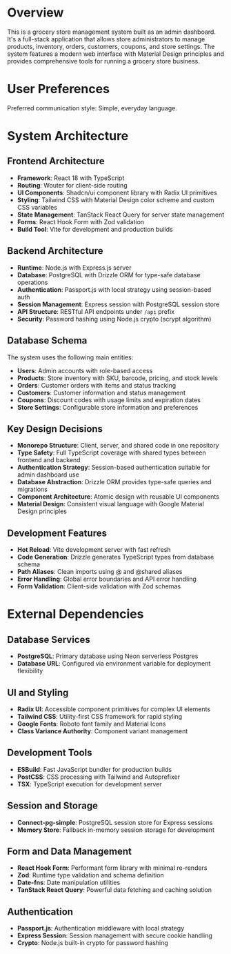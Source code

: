 # Overview

This is a grocery store management system built as an admin dashboard. It's a full-stack application that allows store administrators to manage products, inventory, orders, customers, coupons, and store settings. The system features a modern web interface with Material Design principles and provides comprehensive tools for running a grocery store business.

# User Preferences

Preferred communication style: Simple, everyday language.

# System Architecture

## Frontend Architecture
- **Framework**: React 18 with TypeScript
- **Routing**: Wouter for client-side routing
- **UI Components**: Shadcn/ui component library with Radix UI primitives
- **Styling**: Tailwind CSS with Material Design color scheme and custom CSS variables
- **State Management**: TanStack React Query for server state management
- **Forms**: React Hook Form with Zod validation
- **Build Tool**: Vite for development and production builds

## Backend Architecture
- **Runtime**: Node.js with Express.js server
- **Database**: PostgreSQL with Drizzle ORM for type-safe database operations
- **Authentication**: Passport.js with local strategy using session-based auth
- **Session Management**: Express session with PostgreSQL session store
- **API Structure**: RESTful API endpoints under `/api` prefix
- **Security**: Password hashing using Node.js crypto (scrypt algorithm)

## Database Schema
The system uses the following main entities:
- **Users**: Admin accounts with role-based access
- **Products**: Store inventory with SKU, barcode, pricing, and stock levels
- **Orders**: Customer orders with items and status tracking
- **Customers**: Customer information and status management
- **Coupons**: Discount codes with usage limits and expiration dates
- **Store Settings**: Configurable store information and preferences

## Key Design Decisions
- **Monorepo Structure**: Client, server, and shared code in one repository
- **Type Safety**: Full TypeScript coverage with shared types between frontend and backend
- **Authentication Strategy**: Session-based authentication suitable for admin dashboard use
- **Database Abstraction**: Drizzle ORM provides type-safe queries and migrations
- **Component Architecture**: Atomic design with reusable UI components
- **Material Design**: Consistent visual language with Google Material Design principles

## Development Features
- **Hot Reload**: Vite development server with fast refresh
- **Code Generation**: Drizzle generates TypeScript types from database schema
- **Path Aliases**: Clean imports using @ and @shared aliases
- **Error Handling**: Global error boundaries and API error handling
- **Form Validation**: Client-side validation with Zod schemas

# External Dependencies

## Database Services
- **PostgreSQL**: Primary database using Neon serverless Postgres
- **Database URL**: Configured via environment variable for deployment flexibility

## UI and Styling
- **Radix UI**: Accessible component primitives for complex UI elements
- **Tailwind CSS**: Utility-first CSS framework for rapid styling
- **Google Fonts**: Roboto font family and Material Icons
- **Class Variance Authority**: Component variant management

## Development Tools
- **ESBuild**: Fast JavaScript bundler for production builds
- **PostCSS**: CSS processing with Tailwind and Autoprefixer
- **TSX**: TypeScript execution for development server

## Session and Storage
- **Connect-pg-simple**: PostgreSQL session store for Express sessions
- **Memory Store**: Fallback in-memory session storage for development

## Form and Data Management
- **React Hook Form**: Performant form library with minimal re-renders
- **Zod**: Runtime type validation and schema definition
- **Date-fns**: Date manipulation utilities
- **TanStack React Query**: Powerful data fetching and caching solution

## Authentication
- **Passport.js**: Authentication middleware with local strategy
- **Express Session**: Session management with secure cookie handling
- **Crypto**: Node.js built-in crypto for password hashing
